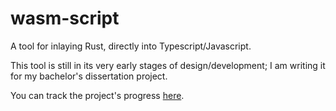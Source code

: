 # wasm-script
A tool for inlaying Rust, directly into Typescript/Javascript.

This tool is still in its very early stages of design/development; I am writing it for my bachelor's dissertation project.


You can track the project's progress [here](https://www.notion.so/Improving-Typescript-through-the-use-of-WebAssembly-e6d41535e69d471a924c433f9f85f938).

